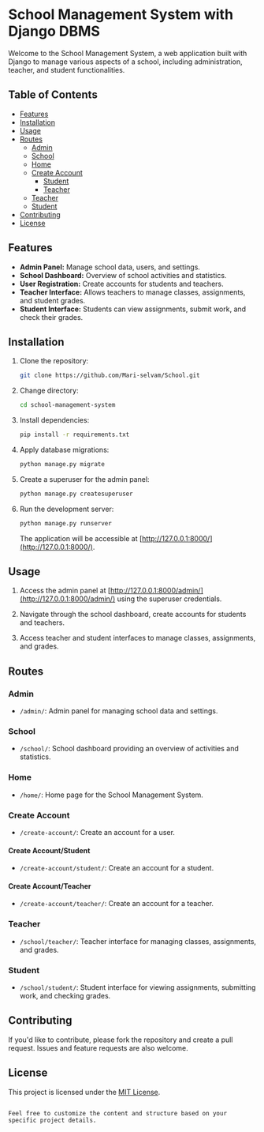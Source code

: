 # School Management System with Django DBMS

Welcome to the School Management System, a web application built with Django to manage various aspects of a school, including administration, teacher, and student functionalities.

## Table of Contents

- [Features](#features)
- [Installation](#installation)
- [Usage](#usage)
- [Routes](#routes)
  - [Admin](#admin)
  - [School](#school)
  - [Home](#home)
  - [Create Account](#create-account)
    - [Student](#create-accountstudent)
    - [Teacher](#create-accountteacher)
  - [Teacher](#teacher)
  - [Student](#student)
- [Contributing](#contributing)
- [License](#license)

## Features

- **Admin Panel:** Manage school data, users, and settings.
- **School Dashboard:** Overview of school activities and statistics.
- **User Registration:** Create accounts for students and teachers.
- **Teacher Interface:** Allows teachers to manage classes, assignments, and student grades.
- **Student Interface:** Students can view assignments, submit work, and check their grades.

## Installation

1. Clone the repository:

   ```bash
   git clone https://github.com/Mari-selvam/School.git
   ```


2. Change directory:

   ```bash
   cd school-management-system
   ```

3. Install dependencies:

   ```bash
   pip install -r requirements.txt
   ```

4. Apply database migrations:

   ```bash
   python manage.py migrate
   ```

5. Create a superuser for the admin panel:

   ```bash
   python manage.py createsuperuser
   ```

6. Run the development server:

   ```bash
   python manage.py runserver
   ```

   The application will be accessible at [http://127.0.0.1:8000/](http://127.0.0.1:8000/).

## Usage

1. Access the admin panel at [http://127.0.0.1:8000/admin/](http://127.0.0.1:8000/admin/) using the superuser credentials.

2. Navigate through the school dashboard, create accounts for students and teachers.

3. Access teacher and student interfaces to manage classes, assignments, and grades.

## Routes

### Admin

- `/admin/`: Admin panel for managing school data and settings.

### School

- `/school/`: School dashboard providing an overview of activities and statistics.

### Home

- `/home/`: Home page for the School Management System.

### Create Account

- `/create-account/`: Create an account for a user.

#### Create Account/Student

- `/create-account/student/`: Create an account for a student.

#### Create Account/Teacher

- `/create-account/teacher/`: Create an account for a teacher.

### Teacher

- `/school/teacher/`: Teacher interface for managing classes, assignments, and grades.

### Student

- `/school/student/`: Student interface for viewing assignments, submitting work, and checking grades.

## Contributing

If you'd like to contribute, please fork the repository and create a pull request. Issues and feature requests are also welcome.

## License

This project is licensed under the [MIT License](LICENSE).
```

Feel free to customize the content and structure based on your specific project details.